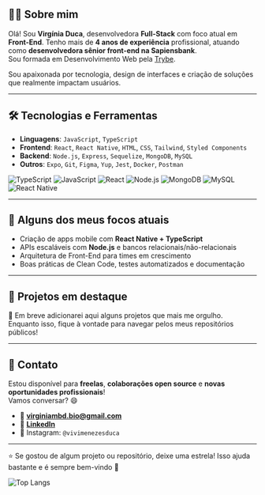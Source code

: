 

## 👩‍💻 Sobre mim

Olá! Sou **Virgínia Duca**, desenvolvedora **Full-Stack** com foco atual em **Front-End**. Tenho mais de **4 anos de experiência** profissional, atuando como **desenvolvedora sênior front-end na Sapiensbank**.  
Sou formada em Desenvolvimento Web pela [Trybe](https://www.betrybe.com/).

Sou apaixonada por tecnologia, design de interfaces e criação de soluções que realmente impactam usuários.

---

## 🛠️ Tecnologias e Ferramentas

- **Linguagens**: `JavaScript`, `TypeScript`
- **Frontend**: `React`, `React Native`, `HTML`, `CSS`, `Tailwind`, `Styled Components`
- **Backend**: `Node.js`, `Express`, `Sequelize`, `MongoDB`, `MySQL`
- **Outros**: `Expo`, `Git`, `Figma`, `Yup`, `Jest`, `Docker`, `Postman`

![TypeScript](https://img.shields.io/badge/-TypeScript-3178C6?style=for-the-badge&logo=typescript&logoColor=white)
![JavaScript](https://img.shields.io/badge/-JavaScript-F7DF1E?style=for-the-badge&logo=javascript&logoColor=black)
![React](https://img.shields.io/badge/-React-61DAFB?style=for-the-badge&logo=react&logoColor=black)
![Node.js](https://img.shields.io/badge/-Node.js-339933?style=for-the-badge&logo=node.js&logoColor=white)
![MongoDB](https://img.shields.io/badge/-MongoDB-47A248?style=for-the-badge&logo=mongodb&logoColor=white)
![MySQL](https://img.shields.io/badge/-MySQL-4479A1?style=for-the-badge&logo=mysql&logoColor=white)
![React Native](https://img.shields.io/badge/-React_Native-61DAFB?style=for-the-badge&logo=react&logoColor=black)


---

## 🚀 Alguns dos meus focos atuais

- Criação de apps mobile com **React Native + TypeScript**
- APIs escaláveis com **Node.js** e bancos relacionais/não-relacionais
- Arquitetura de Front-End para times em crescimento
- Boas práticas de Clean Code, testes automatizados e documentação

---

## 📌 Projetos em destaque

🔗 Em breve adicionarei aqui alguns projetos que mais me orgulho.  
Enquanto isso, fique à vontade para navegar pelos meus repositórios públicos!

---

## 🤝 Contato

Estou disponível para **freelas**, **colaborações open source** e **novas oportunidades profissionais**!  
Vamos conversar? 😄

- 📧 **virginiambd.bio@gmail.com**  
- 💼 [**LinkedIn**](https://www.linkedin.com/in/virginia-duca)  
- 📱 Instagram: `@vivimenezesduca`

---

⭐ Se gostou de algum projeto ou repositório, deixe uma estrela! Isso ajuda bastante e é sempre bem-vindo 💜
 
![Top Langs](https://github-readme-stats.vercel.app/api/top-langs/?username=virginia-duca&langs_count=8&layout=compact&theme=dark)
 
